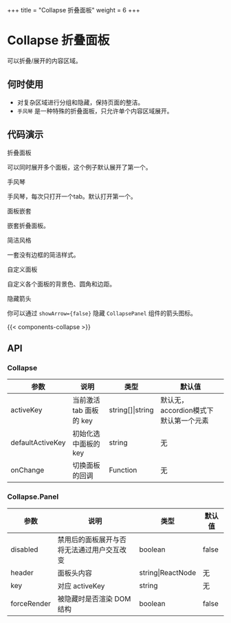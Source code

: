 +++
title = "Collapse 折叠面板"
weight = 6
+++

# Collapse 折叠面板

可以折叠/展开的内容区域。

## 何时使用

- 对复杂区域进行分组和隐藏，保持页面的整洁。
- `手风琴` 是一种特殊的折叠面板，只允许单个内容区域展开。

## 代码演示

<div class="c7n-row">
    <div class="c7n-row-12">
        <section class="code-box">
            <section class="code-box-demo"><div id="collapse-demo-basic"></div></section>
            <section class="code-box-meta">
                <div class="code-box-title"><a>折叠面板</a></div>
                <div>
                    <p>可以同时展开多个面板，这个例子默认展开了第一个。</p>
                </div>
            </section>
        </section>
        <section class="code-box">
            <section class="code-box-demo"><div id="collapse-demo-accordion"></div></section>
            <section class="code-box-meta">
                <div class="code-box-title"><a>手风琴</a></div>
                <div>
                    <p>手风琴，每次只打开一个tab。默认打开第一个。</p>
                </div>
            </section>
        </section>
        <section class="code-box">
            <section class="code-box-demo"><div id="collapse-demo-mix"></div></section>
            <section class="code-box-meta">
                <div class="code-box-title"><a>面板嵌套</a></div>
                <div>
                    <p>嵌套折叠面板。</p>
                </div>
            </section>
        </section>
        <section class="code-box">
            <section class="code-box-demo"><div id="collapse-demo-simple"></div></section>
            <section class="code-box-meta">
                <div class="code-box-title"><a>简洁风格</a></div>
                <div>
                    <p>一套没有边框的简洁样式。</p>
                </div>
            </section>
        </section>
        <section class="code-box">
            <section class="code-box-demo"><div id="collapse-demo-custom"></div></section>
            <section class="code-box-meta">
                <div class="code-box-title"><a>自定义面板</a></div>
                <div>
                    <p>自定义各个面板的背景色、圆角和边距。</p>
                </div>
            </section>
        </section>
        <section class="code-box">
            <section class="code-box-demo"><div id="collapse-demo-arrow"></div></section>
            <section class="code-box-meta">
                <div class="code-box-title"><a>隐藏箭头</a></div>
                <div>
                    <p>你可以通过 <code>showArrow={false}</code> 隐藏 <code>CollapsePanel</code> 组件的箭头图标。</p>
                </div>
            </section>
        </section>
    </div>
</div>

{{< components-collapse >}}

## API

### Collapse

| 参数 | 说明 | 类型 | 默认值 |
| --- | --- | --- | --- |
| activeKey | 当前激活 tab 面板的 key | string\[]\|string | 默认无，accordion模式下默认第一个元素 |
| defaultActiveKey | 初始化选中面板的 key | string | 无 |
| onChange | 切换面板的回调 | Function | 无 |

### Collapse.Panel

| 参数 | 说明 | 类型 | 默认值 |
| --- | --- | --- | --- |
| disabled | 禁用后的面板展开与否将无法通过用户交互改变 | boolean | false |
| header | 面板头内容 | string\|ReactNode | 无 |
| key | 对应 activeKey | string | 无 |
| forceRender | 被隐藏时是否渲染 DOM 结构 | boolean | false |